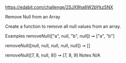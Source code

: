 https://edabit.com/challenge/2SJX9ha6W2bYkzSNX

Remove Null from an Array

Create a function to remove all null values from an array.

Examples
removeNull(["a", null, "b", null]) ➞ ["a", "b"]

removeNull([null, null, null, null, null]) ➞ []

removeNull([7, 8, null, 9]) ➞ [7, 8, 9]
Notes
N/A